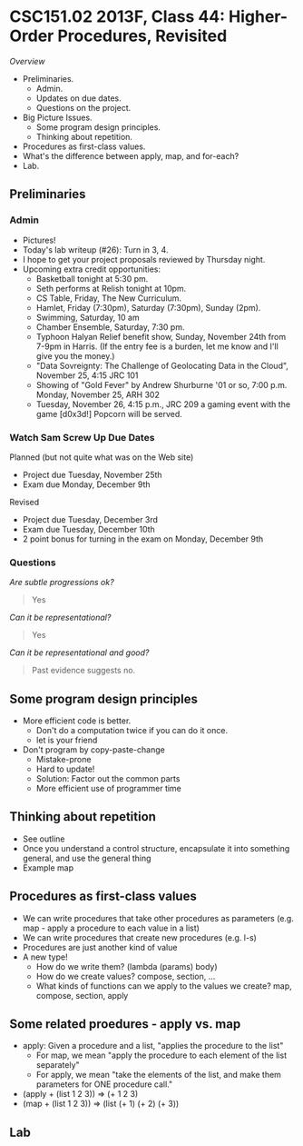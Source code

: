 CSC151.02 2013F, Class 44: Higher-Order Procedures, Revisited
=============================================================

_Overview_

* Preliminaries.
    * Admin.
    * Updates on due dates.
    * Questions on the project.
* Big Picture Issues.
    * Some program design principles.
    * Thinking about repetition.
* Procedures as first-class values.
* What's the difference between apply, map, and for-each?
* Lab.

Preliminaries
-------------

### Admin

* Pictures!
* Today's lab writeup (#26): Turn in 3, 4.
* I hope to get your project proposals reviewed by Thursday night.
* Upcoming extra credit opportunities:
    * Basketball tonight at 5:30 pm.
    * Seth performs at Relish tonight at 10pm.
    * CS Table, Friday, The New Curriculum.
    * Hamlet, Friday (7:30pm), Saturday (7:30pm), Sunday (2pm).
    * Swimming, Saturday, 10 am
    * Chamber Ensemble, Saturday, 7:30 pm.
    * Typhoon Halyan Relief benefit show, Sunday, November 24th from 
      7-9pm in Harris.  (If the entry fee is a burden, let me know 
      and I'll give you the money.)
    * "Data Sovreignty: The Challenge of Geolocating Data in the Cloud",
      November 25, 4:15 JRC 101
    * Showing of "Gold Fever" by Andrew Shurburne '01 or so, 7:00 p.m.
      Monday, November 25, ARH 302
    * Tuesday, November 26, 4:15 p.m., JRC 209  a gaming event with the 
      game [d0x3d!]   Popcorn will be served.

### Watch Sam Screw Up Due Dates

Planned (but not quite what was on the Web site)

* Project due Tuesday, November 25th
* Exam due Monday, December 9th

Revised

* Project due Tuesday, December 3rd
* Exam due Tuesday, December 10th
* 2 point bonus for turning in the exam on Monday, December 9th

### Questions

_Are subtle progressions ok?_

> Yes

_Can it be representational?_

> Yes

_Can it be representational and good?_

> Past evidence suggests no.

Some program design principles
------------------------------

* More efficient code is better.
   * Don't do a computation twice if you can do it once.
   * let is your friend
* Don't program by copy-paste-change
   * Mistake-prone
   * Hard to update!
   * Solution: Factor out the common parts
   * More efficient use of programmer time

Thinking about repetition
-------------------------

* See outline
* Once you understand a control structure, encapsulate it into
  something general, and use the general thing
* Example map

Procedures as first-class values
--------------------------------

* We can write procedures that take other procedures as parameters
    (e.g. map - apply a procedure to each value in a list)
* We can write procedures that create new procedures
    (e.g. l-s)
* Procedures are just another kind of value
* A new type!
    * How do we write them?
      (lambda (params) body)
    * How do we create values?
      compose, section, ...
    * What kinds of functions can we apply to the values we create?
      map, compose, section, apply

Some related proedures - apply vs. map
--------------------------------------

* apply: Given a procedure and a list, "applies the procedure to
  the list"
    * For map, we mean "apply the procedure to each element of the
      list separately"
    * For apply, we mean "take the elements of the list, and make
      them parameters for ONE procedure call."
* (apply + (list 1 2 3)) => (+ 1 2 3)
* (map + (list 1 2 3)) => (list (+ 1) (+ 2) (+ 3))

Lab
---
